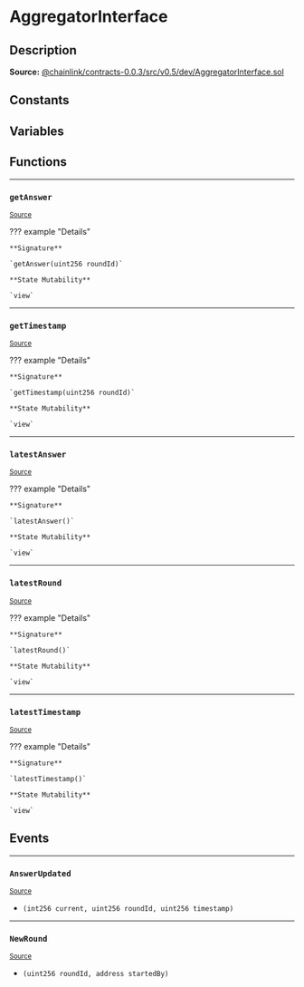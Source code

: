 # AggregatorInterface

## Description


**Source:** [@chainlink/contracts-0.0.3/src/v0.5/dev/AggregatorInterface.sol](https://github.com/Synthetixio/synthetix/tree/develop/@chainlink/contracts-0.0.3/src/v0.5/dev/AggregatorInterface.sol)

## Constants

## Variables

## Functions


---
### `getAnswer`

<sub>[Source](https://github.com/Synthetixio/synthetix/tree/develop/@chainlink/contracts-0.0.3/src/v0.5/dev/AggregatorInterface.sol#L7)</sub>

??? example "Details"

    **Signature**

    `getAnswer(uint256 roundId)`

    **State Mutability**

    `view`


---
### `getTimestamp`

<sub>[Source](https://github.com/Synthetixio/synthetix/tree/develop/@chainlink/contracts-0.0.3/src/v0.5/dev/AggregatorInterface.sol#L8)</sub>

??? example "Details"

    **Signature**

    `getTimestamp(uint256 roundId)`

    **State Mutability**

    `view`


---
### `latestAnswer`

<sub>[Source](https://github.com/Synthetixio/synthetix/tree/develop/@chainlink/contracts-0.0.3/src/v0.5/dev/AggregatorInterface.sol#L4)</sub>

??? example "Details"

    **Signature**

    `latestAnswer()`

    **State Mutability**

    `view`


---
### `latestRound`

<sub>[Source](https://github.com/Synthetixio/synthetix/tree/develop/@chainlink/contracts-0.0.3/src/v0.5/dev/AggregatorInterface.sol#L6)</sub>

??? example "Details"

    **Signature**

    `latestRound()`

    **State Mutability**

    `view`


---
### `latestTimestamp`

<sub>[Source](https://github.com/Synthetixio/synthetix/tree/develop/@chainlink/contracts-0.0.3/src/v0.5/dev/AggregatorInterface.sol#L5)</sub>

??? example "Details"

    **Signature**

    `latestTimestamp()`

    **State Mutability**

    `view`

## Events


---
### `AnswerUpdated`

<sub>[Source](https://github.com/Synthetixio/synthetix/tree/develop/@chainlink/contracts-0.0.3/src/v0.5/dev/AggregatorInterface.sol#L10)</sub>

- `(int256 current, uint256 roundId, uint256 timestamp)`


---
### `NewRound`

<sub>[Source](https://github.com/Synthetixio/synthetix/tree/develop/@chainlink/contracts-0.0.3/src/v0.5/dev/AggregatorInterface.sol#L11)</sub>

- `(uint256 roundId, address startedBy)`

